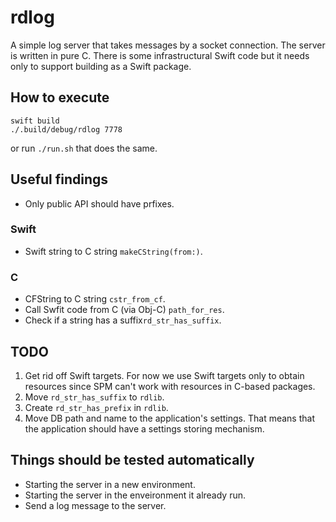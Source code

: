 # rdlog

A simple log server that takes messages by a socket connection. The server is 
written in pure C. There is some infrastructural Swift code but it needs only
to support building as a Swift package.

## How to execute
```shell
swift build
./.build/debug/rdlog 7778
```

or run `./run.sh` that does the same.

## Useful findings
* Only public API should have prfixes.

### Swift
* Swift string to C string `makeCString(from:)`.

### C
* CFString to C string `cstr_from_cf`.
* Call Swfit code from C (via Obj-C) `path_for_res`.
* Check if a string has a suffix`rd_str_has_suffix`.

## TODO

1. Get rid off Swift targets. For now we use Swift targets only to obtain
resources since SPM can't work with resources in C-based packages.
2. Move `rd_str_has_suffix` to `rdlib`.
3. Create `rd_str_has_prefix` in `rdlib`.
4. Move DB path and name to the application's settings. That means that the
application should have a settings storing mechanism.

## Things should be tested automatically
* Starting the server in a new environment.
* Starting the server in the enveironment it already run.
* Send a log message to the server.
